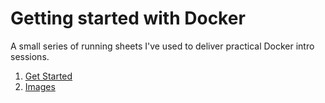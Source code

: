 # Getting started with Docker

A small series of running sheets I've used to deliver practical Docker intro sessions.

1. [Get Started](01_GetStarted.md)
1. [Images](02_Images.md)
